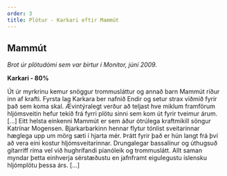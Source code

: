 ```yaml
---
order: 3
title: Plötur - Karkari eftir Mammút
---
```


## Mammút

*Brot úr plötudómi sem var birtur í Monitor, júní 2009.*

**Karkari - 80%**

Út úr myrkrinu kemur snöggur trommusláttur og annað barn Mammút ríður inn af krafti. Fyrsta lag Karkara ber nafnið Endir og setur strax viðmið fyrir það sem koma skal. Ævintýralegt verður að teljast hve miklum framförum hljómsveitin hefur tekið frá fyrri plötu sinni sem kom út fyrir tveimur árum. [...] Eitt helsta einkenni Mammút er sem áður ótrúlega kraftmikill söngur Katrínar Mogensen. Bjarkarbarkinn hennar flytur tónlist sveitarinnar hæglega upp um mörg sæti í hjarta mér. Þrátt fyrir það er hún langt frá því að vera eini kostur hljómsveitarinnar. Drungalegar bassalínur og úthugsuð gítarriff ríma vel við hughrífandi píanóleik og trommuslátt. Allt saman myndar þetta einhverja sérstæðustu en jafnframt eigulegustu íslensku hljómplötu þessa árs. [...]
